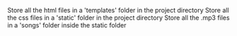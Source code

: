 Store all the html files in a 'templates' folder in the project directory
Store all the css files in a 'static' folder in the project directory
Store all the .mp3 files in a 'songs' folder inside the static folder
